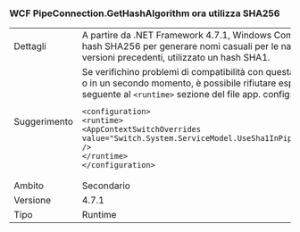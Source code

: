 ### <a name="wcf-pipeconnectiongethashalgorithm-now-uses-sha256"></a>WCF PipeConnection.GetHashAlgorithm ora utilizza SHA256

|   |   |
|---|---|
|Dettagli|A partire da .NET Framework 4.7.1, Windows Communication Foundation Usa un hash SHA256 per generare nomi casuali per le named pipe. In .NET Framework 4.7 e versioni precedenti, utilizzato un hash SHA1.|
|Suggerimento|Se verifichino problemi di compatibilità con questa modifica in .NET Framework 4.7.1 o in un secondo momento, è possibile rifiutare esplicitamente, aggiungendo la riga seguente al <code>&lt;runtime&gt;</code> sezione del file app. config:<pre><code class="language-xml">&lt;configuration&gt;&#13;&#10;&lt;runtime&gt;&#13;&#10;&lt;AppContextSwitchOverrides value=&quot;Switch.System.ServiceModel.UseSha1InPipeConnectionGetHashAlgorithm=true&quot; /&gt;&#13;&#10;&lt;/runtime&gt;&#13;&#10;&lt;/configuration&gt;&#13;&#10;</code></pre>|
|Ambito|Secondario|
|Versione|4.7.1|
|Tipo|Runtime|

